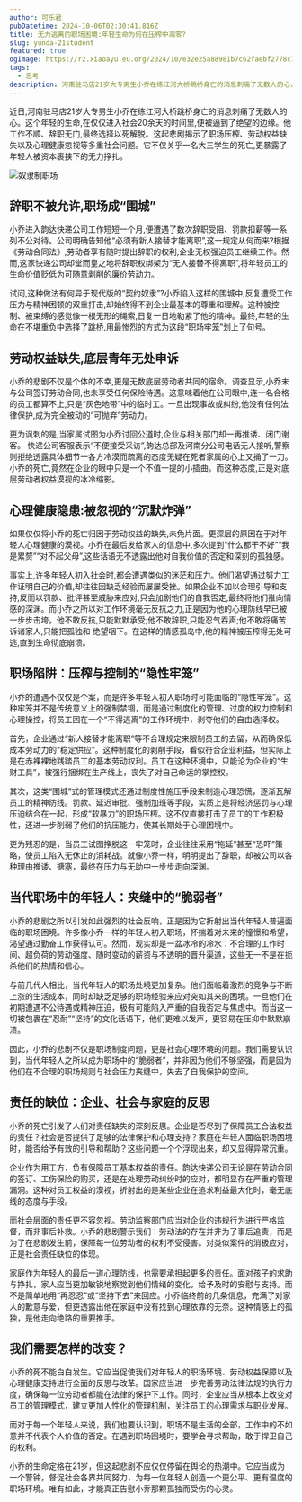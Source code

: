 ```yaml
---
author: 可乐君
pubDatetime: 2024-10-06T02:30:41.816Z
title: 无力逃离的职场困境:年轻生命为何在压榨中凋零?
slug: yunda-21student
featured: true
ogImage: https://r2.xiaoayu.eu.org/2024/10/e32e25a88981b7c62faebf2778c77326.webp
tags:
  - 思考
description: 河南驻马店21岁大专男生小乔在练江河大桥跳桥身亡的消息刺痛了无数人的心，它不仅关乎一名大三学生的死亡,更暴露了年轻人被资本裹挟下的无力挣扎。
---
```

近日,河南驻马店21岁大专男生小乔在练江河大桥跳桥身亡的消息刺痛了无数人的心。这个年轻的生命,在仅仅进入社会20余天的时间里,便被逼到了绝望的边缘。他工作不顺、辞职无门,最终选择以死解脱。这起悲剧揭示了职场压榨、劳动权益缺失以及心理健康忽视等多重社会问题。它不仅关乎一名大三学生的死亡,更暴露了年轻人被资本裹挟下的无力挣扎。 

![奴隶制职场](https://r2.xiaoayu.eu.org/2024/10/e32e25a88981b7c62faebf2778c77326.webp)
## 辞职不被允许,职场成“围城”
小乔进入韵达快递公司工作短短一个月,便遭遇了数次辞职受阻、罚款扣薪等一系列不公对待。公司明确告知他“必须有新人接替才能离职”,这一规定从何而来?根据《劳动合同法》,劳动者享有随时提出辞职的权利,企业无权强迫员工继续工作。然而,这家快递公司却堂而皇之地将辞职权绑架为“无人接替不得离职”,将年轻员工的生命价值贬低为可随意剥削的廉价劳动力。  

试问,这种做法有何异于现代版的“契约奴隶”?小乔陷入这样的围城中,反复遭受工作
压力与精神困顿的双重打击,却始终得不到企业最基本的尊重和理解。这种被控制、被束缚的感觉像一根无形的绳索,日复一日地勒紧了他的精神。最终,年轻的生命在不堪重负中选择了跳桥,用最惨烈的方式为这段“职场牢笼”划上了句号。  
## 劳动权益缺失,底层青年无处申诉
小乔的悲剧不仅是个体的不幸,更是无数底层劳动者共同的宿命。调查显示,小乔未与公司签订劳动合同,也未享受任何保险待遇。这意味着他在公司眼中,连一名合格的员工都算不上,只是“灰色地带”中的临时工。一旦出现事故或纠纷,他没有任何法律保护,成为完全被动的“可抛弃”劳动力。  

更为讽刺的是,当家属试图为小乔讨回公道时,企业与相关部门却一再推诿、闭门谢客。
快递公司客服表示“不便接受采访”,韵达总部及河南分公司电话无人接听,警察则拒绝透露具体细节一各方冷漠而疏离的态度无疑在死者家属的心上又捅了一刀。小乔的死亡,竟然在企业的眼中只是一个不值一提的小插曲。而这种态度,正是对底层劳动者权益漠视的冰冷缩影。
## 心理健康隐患:被忽视的“沉默炸弹”
如果仅仅将小乔的死亡归因于劳动权益的缺失,未免片面。更深层的原因在于对年轻人心理健康的漠视。小乔在最后发给家人的信息中,多次提到“什么都干不好”“我是累赘”“对不起父母”,这些话语无不透露出他对自我价值的否定和深刻的孤独感。  

事实上,许多年轻人初入社会时,都会遭遇类似的迷茫和压力。他们渴望通过努力工作证明自己的价值,却往往因缺乏经验而屡屡受挫。如果企业不加以合理引导和支持,反而以罚款、批评甚至威胁来应对,只会加剧他们的自我否定,最终将他们推向情感的深渊。而小乔之所以对工作环境毫无反抗之力,正是因为他的心理防线早已被一步步击垮。他不敢反抗,只能默默承受;他不敢辞职,只能忍气吞声;他不敢将痛苦诉诸家人,只能把孤独和
绝望咽下。在这样的情感孤岛中,他的精神被压榨得无处可逃,直到生命彻底崩溃。  
## 职场陷阱：压榨与控制的“隐性牢笼”
小乔的遭遇不仅仅是个案，而是许多年轻人初入职场时可能面临的“隐性牢笼”。这种牢笼并不是传统意义上的强制禁锢，而是通过制度化的管理、过度的权力控制和心理操控，将员工困在一个“不得逃离”的工作环境中，剥夺他们的自由选择权。

首先，企业通过“新人接替才能离职”等不合理规定来限制员工的去留，从而确保低成本劳动力的“稳定供应”。这种制度化的剥削手段，看似符合企业利益，但实际上是在赤裸裸地践踏员工的基本劳动权利。员工在这种环境中，只能沦为企业的“生财工具”，被强行捆绑在生产线上，丧失了对自己命运的掌控权。

其次，这类“围城”式的管理模式还通过制度性施压手段来制造心理恐慌，逐渐瓦解员工的精神防线。罚款、延迟审批、强制加班等手段，实质上是将经济惩罚与心理压迫结合在一起，形成“软暴力”的职场压榨。这不仅直接打击了员工的工作积极性，还进一步削弱了他们的抗压能力，使其长期处于心理困境中。

更为残忍的是，当员工试图挣脱这一牢笼时，企业往往采用“拖延”甚至“恐吓”策略，使员工陷入无休止的消耗战。就像小乔一样，明明提出了辞职，却被公司以各种理由推诿、搪塞，最终在压力与无助中一步步走向深渊。
## 当代职场中的年轻人：夹缝中的“脆弱者”
小乔的悲剧之所以引发如此强烈的社会反响，正是因为它折射出当代年轻人普遍面临的职场困境。许多像小乔一样的年轻人初入职场，怀揣着对未来的憧憬和希望，渴望通过勤奋工作获得认可。然而，现实却是一盆冰冷的冷水：不合理的工作时间、超负荷的劳动强度、随时变动的薪资与不透明的晋升渠道，这些无一不是在扼杀他们的热情和信心。

与前几代人相比，当代年轻人的职场处境更加复杂。他们面临着激烈的竞争与不断上涨的生活成本，同时却缺乏足够的职场经验来应对突如其来的困境。一旦他们在初期遭遇不公待遇或精神压迫，极有可能陷入严重的自我否定与焦虑中。而当这一切被包裹在“忍耐”“坚持”的文化话语下，他们更难以发声，更容易在压抑中默默崩溃。

因此，小乔的悲剧不仅是职场制度问题，更是社会心理环境的问题。我们需要认识到，当代年轻人之所以成为职场中的“脆弱者”，并非因为他们不够坚强，而是因为他们在不合理的职场规则与社会压力夹缝中，失去了自我保护的空间。

## 责任的缺位：企业、社会与家庭的反思
小乔的死亡引发了人们对责任缺失的深刻反思。企业是否尽到了保障员工合法权益的责任？社会是否提供了足够的法律保护和心理支持？家庭在年轻人面临职场困境时，能否给予有效的引导和帮助？这些问题一个个浮现出来，却又显得异常沉重。

企业作为用工方，负有保障员工基本权益的责任。韵达快递公司无论是在劳动合同的签订、工伤保险的购买，还是在处理劳动纠纷时的应对，都明显存在严重的管理漏洞。这种对员工权益的漠视，折射出的是某些企业在追求利益最大化时，毫无底线的态度与手段。

而社会层面的责任更不容忽视。劳动监察部门应当对企业的违规行为进行严格监督，而非事后补救。小乔的悲剧警示我们：劳动法的存在并非为了事后追责，而是为了在悲剧发生前，保障每一位劳动者的权利不受侵害。对类似案件的消极应对，正是社会责任缺位的体现。

家庭作为年轻人的最后一道心理防线，也需要承担起更多的责任。面对孩子的求助与挣扎，家人应当更加敏锐地察觉到他们情绪的变化，给予及时的安慰与支持。而不是简单地用“再忍忍”或“坚持下去”来回应。小乔临终前的几条信息，充满了对家人的歉意与爱，但更透露出他在家庭中没有找到心理依靠的无奈。这种情感上的孤独，是他走向绝路的重要推手。
## 我们需要怎样的改变？
小乔的死不能白白发生。它应当促使我们对年轻人的职场环境、劳动权益保障以及心理健康支持进行全面的反思与改革。国家应当进一步完善劳动法律法规的执行力度，确保每一位劳动者都能在法律的保护下工作。同时，企业应当从根本上改变对员工的管理模式，建立更加人性化的管理机制，关注员工的心理需求与职业发展。

而对于每一个年轻人来说，我们也要认识到，职场不是生活的全部，工作中的不如意并不代表个人价值的否定。在遇到职场困境时，要学会寻求帮助，敢于捍卫自己的权利。

小乔的生命定格在21岁，但这起悲剧不应仅仅停留在舆论的热潮中。它应当成为一个警钟，督促社会各界共同努力，为每一位年轻人创造一个更公平、更有温度的职场环境。唯有如此，才能真正告慰小乔那颗孤独而受伤的心灵。


